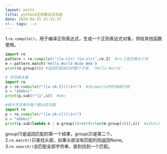 ```yaml
---
layout: posts
title: python3正则表达式总结
date: 2020-04-25 15:31:37
<!-- tags: -->
---
```

1.`re.compile()`，用于编译正则表达式，生成一个正则表达式对象，供给其他函数使用。
```Python
import re
pattern = re.compile(r'([a-z]+) ([a-z]+)',re.I)  #re.I是忽略大小写
m = pattern.match('Hello World Wide Web')
print(m.group(0)) #返回匹配成功的整个子串  'Hello World'
```
```Python
# 字符串去重
import re
p = re.compile(r"([a-zA-Z])(\1+)")  #在compile的时候就分组
s = "abbbcc"
print(p.sub(r"\1",s))  #abc
```
```Python
#统计字符串中每个数出现次数
import re
p = re.compile(r"([a-zA-z])(\1+)")
s = "abbbcc"
print(p.sub(lambda m : m.group(1)+str(1+len(m.group(2))),s))  #a1b3c2
```
group(1)是返回匹配的第一个结果，group(2)是第二个。<br/>
2.`re.match()`只查找头部，如果头部没有匹配的则返回None。<br/>
3.`re.search()`会匹配全部字符串，直到找到一个匹配。<br/>
